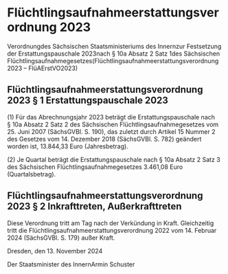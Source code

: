 # Flüchtlingsaufnahmeerstattungsverordnung 2023

Verordnungdes Sächsischen Staatsministeriums des Innernzur Festsetzung der Erstattungspauschale 2023nach § 10a Absatz 2 Satz 1des Sächsischen Flüchtlingsaufnahmegesetzes(Flüchtlingsaufnahmeerstattungsverordnung 2023 – FlüAErstVO2023)

## Flüchtlingsaufnahmeerstattungsverordnung 2023 § 1 Erstattungspauschale 2023

(1) Für das Abrechnungsjahr 2023 beträgt die Erstattungspauschale nach § 10a Absatz 2 Satz 2 des Sächsischen Flüchtlingsaufnahmegesetzes vom 25. Juni 2007 (SächsGVBl. S. 190), das zuletzt durch Artikel 15 Nummer 2 des Gesetzes vom 14. Dezember 2018 (SächsGVBl. S. 782) geändert worden ist, 13.844,33 Euro (Jahresbetrag).

(2) Je Quartal beträgt die Erstattungspauschale nach § 10a Absatz 2 Satz 3 des Sächsischen Flüchtlingsaufnahmegesetzes 3.461,08 Euro (Quartalsbetrag).


## Flüchtlingsaufnahmeerstattungsverordnung 2023 § 2 Inkrafttreten, Außerkrafttreten

Diese Verordnung tritt am Tag nach der Verkündung in Kraft. Gleichzeitig tritt die Flüchtlingsaufnahmeerstattungsverordnung 2022 vom 14. Februar 2024 (SächsGVBl. S. 179) außer Kraft.

Dresden, den 13. November 2024

Der Staatsminister des InnernArmin Schuster

